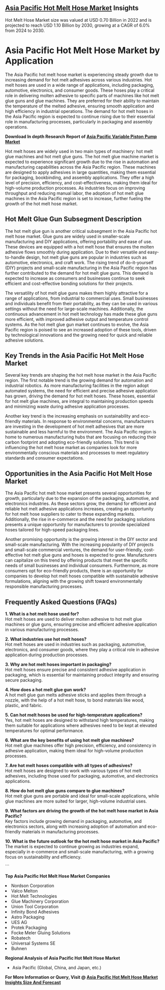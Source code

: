 <h2><a href="https://www.verifiedmarketreports.com/download-sample/?rid=501214&amp;utm_source=Github-Feb&amp;utm_medium=225" target="_blank">Asia Pacific Hot Melt Hose Market</a> Insights</h2><p>Hot Melt Hose Market size was valued at USD 0.70 Billion in 2022 and is projected to reach USD 1.10 Billion by 2030, growing at a CAGR of 6.0% from 2024 to 2030.</p><p><h1>Asia Pacific Hot Melt Hose Market by Application</h1> <p>The Asia Pacific hot melt hose market is experiencing steady growth due to increasing demand for hot melt adhesives across various industries. Hot melt hoses are used in a wide range of applications, including packaging, automotive, electronics, and consumer goods. These hoses play a critical role in delivering molten adhesive to specific parts of machines like hot melt glue guns and glue machines. They are preferred for their ability to maintain the temperature of the melted adhesive, ensuring smooth application and high efficiency in industrial operations. The demand for hot melt hoses in the Asia Pacific region is expected to continue rising due to their essential role in manufacturing processes, particularly in packaging and assembly operations.</p> <p><p><strong>Download In depth Research Report of <a href="https://www.verifiedmarketreports.com/download-sample/?rid=236118&amp;utm_source=Pulse-Dec&amp;utm_medium=225" target="_blank">Asia Pacific Variable Piston Pump Market</a></strong></p></p> <p>Hot melt hoses are widely used in two main types of machinery: hot melt glue machines and hot melt glue guns. The hot melt glue machine market is expected to experience significant growth due to the rise in automation and manufacturing capabilities across the Asia Pacific region. These machines are designed to apply adhesives in large quantities, making them essential for packaging, bookbinding, and assembly applications. They offer a high level of precision, efficiency, and cost-effectiveness, making them ideal for high-volume production processes. As industries focus on improving throughput and reducing manual labor, the adoption of hot melt glue machines in the Asia Pacific region is set to increase, further fueling the growth of the hot melt hose market.</p> <h2>Hot Melt Glue Gun Subsegment Description</h2> <p>The hot melt glue gun is another critical subsegment in the Asia Pacific hot melt hose market. Glue guns are widely used in smaller-scale manufacturing and DIY applications, offering portability and ease of use. These devices are equipped with a hot melt hose that ensures the molten adhesive flows smoothly during application. Due to their versatile and easy-to-handle design, hot melt glue guns are popular in industries such as automotive, electronics, and craft work. The rising trend of do-it-yourself (DIY) projects and small-scale manufacturing in the Asia Pacific region has further contributed to the demand for hot melt glue guns. This demand is expected to increase as consumers and businesses continue to seek efficient and cost-effective bonding solutions for their projects.</p> <p>The versatility of hot melt glue guns makes them highly attractive for a range of applications, from industrial to commercial uses. Small businesses and individuals benefit from their portability, as they can be used in various settings without the need for large-scale machines. Additionally, the continuous advancement in hot melt technology has made these glue guns more efficient, with improved adhesive output and temperature control systems. As the hot melt glue gun market continues to evolve, the Asia Pacific region is poised to see an increased adoption of these tools, driven by technological innovations and the growing need for quick and reliable adhesive solutions.</p> <h2>Key Trends in the Asia Pacific Hot Melt Hose Market</h2> <p>Several key trends are shaping the hot melt hose market in the Asia Pacific region. The first notable trend is the growing demand for automation and industrial robotics. As more manufacturing facilities in the region adopt automated systems, the need for efficient and precise adhesive application has grown, driving the demand for hot melt hoses. These hoses, essential for hot melt glue machines, are integral to maintaining production speeds and minimizing waste during adhesive application processes.</p> <p>Another key trend is the increasing emphasis on sustainability and eco-friendly materials. In response to environmental concerns, manufacturers are investing in the development of hot melt adhesives that are more sustainable and less harmful to the environment. The Asia Pacific region is home to numerous manufacturing hubs that are focusing on reducing their carbon footprint and adopting eco-friendly solutions. This trend is influencing the hot melt hose market as companies look for more environmentally conscious materials and processes to meet regulatory standards and consumer expectations.</p> <h2>Opportunities in the Asia Pacific Hot Melt Hose Market</h2> <p>The Asia Pacific hot melt hose market presents several opportunities for growth, particularly due to the expansion of the packaging, automotive, and electronics industries. As these sectors grow, the demand for efficient and reliable hot melt adhesive applications increases, creating an opportunity for hot melt hose suppliers to cater to these expanding markets. Additionally, the rise in e-commerce and the need for packaging solutions presents a unique opportunity for manufacturers to provide specialized hoses tailored for high-speed packaging lines.</p> <p>Another promising opportunity is the growing interest in the DIY sector and small-scale manufacturing. With the increasing popularity of DIY projects and small-scale commercial ventures, the demand for user-friendly, cost-effective hot melt glue guns and hoses is expected to grow. Manufacturers can capitalize on this trend by offering products that meet the specific needs of small businesses and individual consumers. Furthermore, as more consumers opt for eco-friendly products, there is an opportunity for companies to develop hot melt hoses compatible with sustainable adhesive formulations, aligning with the growing shift toward environmentally responsible manufacturing processes.</p> <h2>Frequently Asked Questions (FAQs)</h2> <p><strong>1. What is a hot melt hose used for?</strong><br>Hot melt hoses are used to deliver molten adhesive to hot melt glue machines or glue guns, ensuring precise and efficient adhesive application in various manufacturing processes.</p> <p><strong>2. What industries use hot melt hoses?</strong><br>Hot melt hoses are used in industries such as packaging, automotive, electronics, and consumer goods, where they play a critical role in adhesive application during production processes.</p> <p><strong>3. Why are hot melt hoses important in packaging?</strong><br>Hot melt hoses ensure precise and consistent adhesive application in packaging, which is essential for maintaining product integrity and ensuring secure packaging.</p> <p><strong>4. How does a hot melt glue gun work?</strong><br>A hot melt glue gun melts adhesive sticks and applies them through a nozzle, with the help of a hot melt hose, to bond materials like wood, plastic, and fabric.</p> <p><strong>5. Can hot melt hoses be used for high-temperature applications?</strong><br>Yes, hot melt hoses are designed to withstand high temperatures, making them suitable for applications where adhesives need to be kept at elevated temperatures for optimal performance.</p> <p><strong>6. What are the key benefits of using hot melt glue machines?</strong><br>Hot melt glue machines offer high precision, efficiency, and consistency in adhesive application, making them ideal for high-volume production processes.</p> <p><strong>7. Are hot melt hoses compatible with all types of adhesives?</strong><br>Hot melt hoses are designed to work with various types of hot melt adhesives, including those used for packaging, automotive, and electronics applications.</p> <p><strong>8. How do hot melt glue guns compare to glue machines?</strong><br>Hot melt glue guns are portable and ideal for small-scale applications, while glue machines are more suited for larger, high-volume industrial uses.</p> <p><strong>9. What factors are driving the growth of the hot melt hose market in Asia Pacific?</strong><br>Key factors include growing demand in packaging, automotive, and electronics sectors, along with increasing adoption of automation and eco-friendly materials in manufacturing processes.</p> <p><strong>10. What is the future outlook for the hot melt hose market in Asia Pacific?</strong><br>The market is expected to continue growing as industries expand, especially in e-commerce and small-scale manufacturing, with a growing focus on sustainability and efficiency.</p> ```</p><p><strong>Top Asia Pacific Hot Melt Hose Market Companies</strong></p><div data-test-id=""><p><li>Nordson Corporation</li><li> Valco Melton</li><li> Hot Melt Technologies</li><li> Glue Machinery Corporation</li><li> Union Tool Corporation</li><li> Infinity Bond Adhesives</li><li> Astro Packaging</li><li> UES AG</li><li> Protek Packaging</li><li> Focke Meler Gluing Solutions</li><li> Robatech</li><li> Universal Systems SE</li><li> Buhnen</li></p><div><strong>Regional Analysis of&nbsp;Asia Pacific Hot Melt Hose Market</strong></div><ul><li dir="ltr"><p dir="ltr">Asia Pacific (Global, China, and Japan, etc.)</p></li></ul><p><strong>For More Information or Query, Visit @&nbsp;</strong><strong><a href="https://www.verifiedmarketreports.com/product/hot-melt-hose-market/?utm_source=Github-Feb&amp;utm_medium=225" target="_blank">Asia Pacific Hot Melt Hose Market Insights Size And Forecast</a></strong></p></div><h2>&nbsp;</h2><div data-test-id="">&nbsp;</div>
